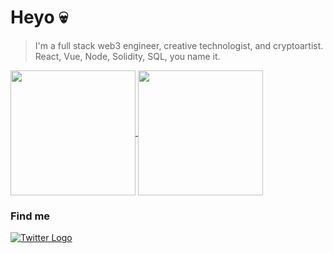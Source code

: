 # Heyo 💀

> I'm a full stack web3 engineer, creative technologist, and cryptoartist. React, Vue, Node, Solidity, SQL, you name it. 

<a href="#">
  <img height=200 align="center" src="https://github-readme-stats.vercel.app/api?username=johnnyshankman&count_private=true&show_icons=true&theme=dracula&include_all_commits=true&hide=stars&hide_border=true&hide_rank=true" />
</a>
<a href="#">
  <img height=200 align="center" src="https://github-readme-stats.vercel.app/api/top-langs/?username=johnnyshankman&layout=compact&theme=dracula&langs_count=8&size_weight=0.1&count_weight=0.9&hide_border=true" />
</a>


### Find me

[![Twitter Logo](https://icons.iconarchive.com/icons/limav/flat-gradient-social/32/Twitter-icon.png)](https://x.com/iamwhitelights)
